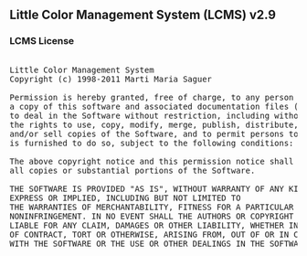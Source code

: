 ## Little Color Management System (LCMS) v2.9

### LCMS License
<pre>

Little Color Management System
Copyright (c) 1998-2011 Marti Maria Saguer

Permission is hereby granted, free of charge, to any person obtaining
a copy of this software and associated documentation files (the "Software"),
to deal in the Software without restriction, including without limitation
the rights to use, copy, modify, merge, publish, distribute, sublicense,
and/or sell copies of the Software, and to permit persons to whom the Software
is furnished to do so, subject to the following conditions:

The above copyright notice and this permission notice shall be included in
all copies or substantial portions of the Software.

THE SOFTWARE IS PROVIDED "AS IS", WITHOUT WARRANTY OF ANY KIND,
EXPRESS OR IMPLIED, INCLUDING BUT NOT LIMITED TO
THE WARRANTIES OF MERCHANTABILITY, FITNESS FOR A PARTICULAR PURPOSE AND
NONINFRINGEMENT. IN NO EVENT SHALL THE AUTHORS OR COPYRIGHT HOLDERS BE
LIABLE FOR ANY CLAIM, DAMAGES OR OTHER LIABILITY, WHETHER IN AN ACTION
OF CONTRACT, TORT OR OTHERWISE, ARISING FROM, OUT OF OR IN CONNECTION
WITH THE SOFTWARE OR THE USE OR OTHER DEALINGS IN THE SOFTWARE.

</pre>
